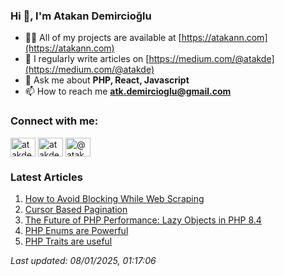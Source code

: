 ### Hi 👋, I'm Atakan Demircioğlu</h1>

- 👨‍💻 All of my projects are available at [https://atakann.com](https://atakann.com)
- 📝 I regularly write articles on [https://medium.com/@atakde](https://medium.com/@atakde)
- 💬 Ask me about **PHP, React, Javascript**
- 📫 How to reach me **atk.demircioglu@gmail.com**

<h3 align="left">Connect with me:</h3>
<p align="left">
<a href="https://codepen.io/atakde" target="blank"><img align="center" src="https://raw.githubusercontent.com/rahuldkjain/github-profile-readme-generator/master/src/images/icons/Social/codepen.svg" alt="atakde" height="30" width="40" /></a>
<a href="https://twitter.com/atakde" target="blank"><img align="center" src="https://raw.githubusercontent.com/rahuldkjain/github-profile-readme-generator/master/src/images/icons/Social/twitter.svg" alt="atakde" height="30" width="40" /></a>
<a href="https://medium.com/@atakde" target="blank"><img align="center" src="https://raw.githubusercontent.com/rahuldkjain/github-profile-readme-generator/master/src/images/icons/Social/medium.svg" alt="@atakde" height="30" width="40" /></a>
</p>

<!--MEDIUM-ARTICLES-START-->
<h3 align="left">Latest Articles</h3>

1. [How to Avoid Blocking While Web Scraping](https://levelup.gitconnected.com/how-to-avoid-blocking-while-web-scraping-85913b34d39c)
2. [Cursor Based Pagination](https://blog.stackademic.com/cursor-based-pagination-0d898719655c)
3. [The Future of PHP Performance: Lazy Objects in PHP 8.4](https://blog.stackademic.com/the-future-of-php-performance-lazy-objects-in-php-8-4-f40f2cfb0ca9)
4. [PHP Enums are Powerful](https://levelup.gitconnected.com/php-enums-are-powerful-9bb15146e1ab)
5. [PHP Traits are useful](https://blog.stackademic.com/php-traits-are-useful-c58c4b7f9bc4)

_Last updated: 08/01/2025, 01:17:06_
<!--MEDIUM-ARTICLES-END-->
